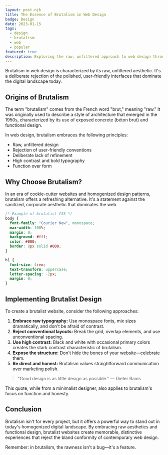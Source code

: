 ```yaml
---
layout: post.njk
title: The Essence of Brutalism in Web Design
badge: Design
date: 2023-01-15
tags: 
  - design
  - brutalism
  - web
  - popular
featured: true
description: Exploring the raw, unfiltered approach to web design through the lens of brutalism.
---
```


Brutalism in web design is characterized by its raw, unfiltered aesthetic. It's a deliberate rejection of the polished, user-friendly interfaces that dominate the digital landscape today.

## Origins of Brutalism

The term "brutalism" comes from the French word "brut," meaning "raw." It was originally used to describe a style of architecture that emerged in the 1950s, characterized by its use of exposed concrete (béton brut) and functional design.

In web design, brutalism embraces the following principles:

- Raw, unfiltered design
- Rejection of user-friendly conventions
- Deliberate lack of refinement
- High contrast and bold typography
- Function over form

## Why Choose Brutalism?

In an era of cookie-cutter websites and homogenized design patterns, brutalism offers a refreshing alternative. It's a statement against the sanitized, corporate aesthetic that dominates the web.

```css
/* Example of brutalist CSS */
body {
  font-family: "Courier New", monospace;
  max-width: 100%;
  margin: 0;
  background: #fff;
  color: #000;
  border: 8px solid #000;
}

h1 {
  font-size: 4rem;
  text-transform: uppercase;
  letter-spacing: -2px;
  margin: 0;
}
```

## Implementing Brutalist Design

To create a brutalist website, consider the following approaches:

1. **Embrace raw typography:** Use monospace fonts, mix sizes dramatically, and don't be afraid of contrast.
2. **Reject conventional layouts:** Break the grid, overlap elements, and use unconventional spacing.
3. **Use high contrast:** Black and white with occasional primary colors creates the stark contrast characteristic of brutalism.
4. **Expose the structure:** Don't hide the bones of your website—celebrate them.
5. **Be direct and honest:** Brutalism values straightforward communication over marketing polish.

> "Good design is as little design as possible." — Dieter Rams

This quote, while from a minimalist designer, also applies to brutalism's focus on function and honesty.

## Conclusion

Brutalism isn't for every project, but it offers a powerful way to stand out in today's homogenized digital landscape. By embracing raw aesthetics and functional design, brutalist websites create memorable, distinctive experiences that reject the bland conformity of contemporary web design.

Remember: in brutalism, the rawness isn't a bug—it's a feature.